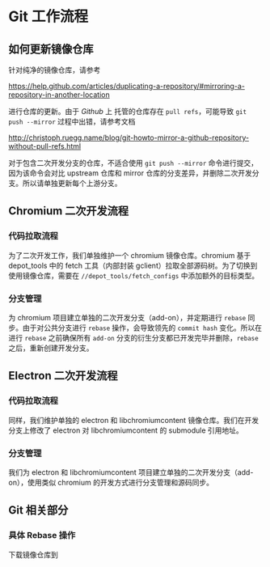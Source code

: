 # Git 工作流程

## 如何更新镜像仓库

针对纯净的镜像仓库，请参考

https://help.github.com/articles/duplicating-a-repository/#mirroring-a-repository-in-another-location

进行仓库的更新。由于 *Github* 上 托管的仓库存在 `pull refs`，可能导致 `git push --mirror` 过程中出错，请参考文档

http://christoph.ruegg.name/blog/git-howto-mirror-a-github-repository-without-pull-refs.html

对于包含二次开发分支的仓库，不适合使用 `git push --mirror` 命令进行提交，因为该命令会对比 upstream 仓库和 mirror 仓库的分支差异，并删除二次开发分支。所以请单独更新每个上游分支。

## Chromium 二次开发流程

### 代码拉取流程

为了二次开发工作，我们单独维护一个 chromium 镜像仓库。chromium 基于 depot_tools 中的 fetch 工具（内部封装 gclient）拉取全部源码树。为了切换到使用镜像仓库，需要在 `//depot_tools/fetch_configs` 中添加额外的目标类型。

### 分支管理

为 chromium 项目建立单独的二次开发分支（add-on），并定期进行 `rebase` 同步。由于对公共分支进行 `rebase` 操作，会导致领先的 `commit hash` 变化。所以在进行 `rebase` 之前确保所有 `add-on` 分支的衍生分支都已开发完毕并删除，`rebase` 之后，重新创建开发分支。

## Electron 二次开发流程

### 代码拉取流程

同样，我们维护单独的 electron 和 libchromiumcontent 镜像仓库。我们在开发分支上修改了 electron 对 libchromiumcontent 的 submodule 引用地址。

### 分支管理

我们为 electron 和 libchromiumcontent 项目建立单独的二次开发分支（add-on），使用类似 chromium 的开发方式进行分支管理和源码同步。

## Git 相关部分

### 具体 Rebase 操作

下载镜像仓库到

